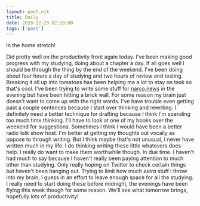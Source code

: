 ```yaml
---
layout: post.njk
title: Daily
date: 2020-12-23 02:20:00
tags: ['post']
---
```

<!-- Excerpt Start -->
In the home stretch!
<!-- Excerpt End -->

Did pretty well on the productivity front again today. I've been making good progress with my studying, doing about a chapter a day. If all goes well I should be through the thing by the end of the weekend. I've been doing about four hours a day of studying and two hours of review and testing. Breaking it all up into tomatoes has been helping me a lot to stay on task so that's cool. I've been trying to write some stuff for [narco.news](https://narco.news) in the evening but have been hitting a brick wall. For some reason my brain just doesn't want to come up with the right words. I've have trouble even getting past a couple sentences because I start over thinking and rewriting. I definitely need a better technique for drafting because I think I'm spending too much time thinking. I'll have to look at one of my books over the weekend for suggestions. Sometimes I think I would have been a better radio talk show host. I'm better at getting my thoughts out vocally as oppose to through writing. But I think maybe that's not unusual, I never have written much in my life. I do thinking writing these little whatevers does help. I really do want to make them worthwhile though. In due time. I haven't had much to say because I haven't really been paying attention to much other than studying. Only really hoping on Twitter to check certain things but haven't been hanging out. Trying to limit how much *extra* stuff I throw into my brain, I guess in an effort to leave enough space for all the studying. I really need to start doing these before midnight, the evenings have been flying this week though for some reason. We'll see what tomorrow brings, hopefully lots of productivity!
